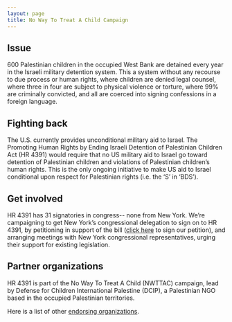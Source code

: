 ```yaml
---
layout: page
title: No Way To Treat A Child Campaign
---
```


## Issue

600 Palestinian children in the occupied West Bank are detained every year in the Israeli military detention system. This a system without any recourse to due process or human rights, where children are denied legal counsel, where three in four are subject to physical violence or torture, where 99% are criminally convicted, and all are coerced into signing confessions in a foreign language.

## Fighting back

The U.S. currently provides unconditional military aid to Israel. The Promoting Human Rights by Ending Israeli Detention of Palestinian Children Act (HR 4391) would require that no US military aid to Israel go toward detention of Palestinian children and violations of Palestinian children’s human rights. This is the only ongoing initiative to make US aid to Israel conditional upon respect for Palestinian rights (i.e. the ‘S’ in ‘BDS’).

## Get involved

HR 4391 has 31 signatories in congress-- none from New York. We’re campaigning to get New York’s congressional delegation to sign on to HR 4391, by petitioning in support of the bill ([click here](https://docs.google.com/forms/d/e/1FAIpQLSdAJESBmPlGpnC2Cl5xXGFR_fk9TCPUbfMiZcWUdZ6VGY7SXA/viewform) to sign our petition), and arranging meetings with New York congressional representatives, urging their support for existing legislation.

## Partner organizations

HR 4391 is part of the No Way To Treat A Child (NWTTAC) campaign, lead by Defense for Children International Palestine (DCIP), a Palestinian NGO based in the occupied Palestinian territories.

Here is a list of other [endorsing organizations](https://nwttac.dci-palestine.org/hr4391_endorsing_organizations).
